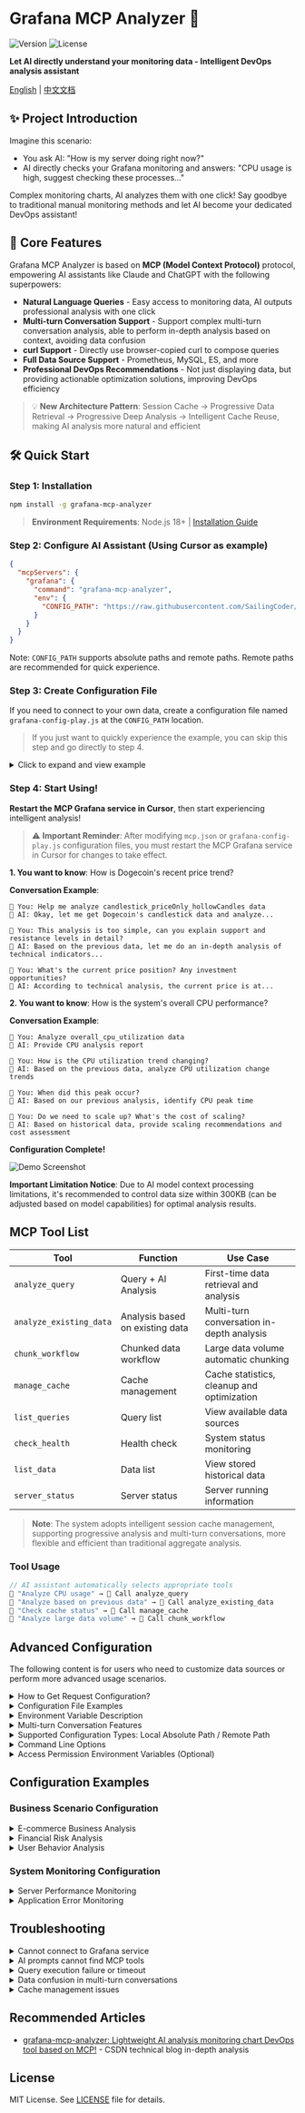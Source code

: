 # Grafana MCP Analyzer 🤖

![Version](https://img.shields.io/npm/v/grafana-mcp-analyzer) ![License](https://img.shields.io/npm/l/grafana-mcp-analyzer) 

**Let AI directly understand your monitoring data - Intelligent DevOps analysis assistant**

[English](https://github.com/SailingCoder/grafana-mcp-analyzer/blob/main/README_EN.md) | [中文文档](https://github.com/SailingCoder/grafana-mcp-analyzer/blob/main/README.md)

## ✨ Project Introduction

Imagine this scenario:

* You ask AI: "How is my server doing right now?"
* AI directly checks your Grafana monitoring and answers: "CPU usage is high, suggest checking these processes..."

Complex monitoring charts, AI analyzes them with one click! Say goodbye to traditional manual monitoring methods and let AI become your dedicated DevOps assistant!

## 🚀 Core Features

Grafana MCP Analyzer is based on **MCP (Model Context Protocol)** protocol, empowering AI assistants like Claude and ChatGPT with the following superpowers:

-   **Natural Language Queries** - Easy access to monitoring data, AI outputs professional analysis with one click
-   **Multi-turn Conversation Support** - Support complex multi-turn conversation analysis, able to perform in-depth analysis based on context, avoiding data confusion
-   **curl Support** - Directly use browser-copied curl to compose queries
-   **Full Data Source Support** - Prometheus, MySQL, ES, and more
-   **Professional DevOps Recommendations** - Not just displaying data, but providing actionable optimization solutions, improving DevOps efficiency

> 💡 **New Architecture Pattern**: Session Cache → Progressive Data Retrieval → Progressive Deep Analysis → Intelligent Cache Reuse, making AI analysis more natural and efficient

## 🛠️ Quick Start

### Step 1: Installation

```bash
npm install -g grafana-mcp-analyzer
```

> **Environment Requirements**: Node.js 18+ | [Installation Guide](https://blog.csdn.net/qq_37834631/article/details/148457021?spm=1001.2014.3001.5501)

### Step 2: Configure AI Assistant (Using Cursor as example)

```json
{
  "mcpServers": {
    "grafana": {
      "command": "grafana-mcp-analyzer",
      "env": {
        "CONFIG_PATH": "https://raw.githubusercontent.com/SailingCoder/grafana-mcp-analyzer/main/config/grafana-config-play.js"
      }
    }
  }
}
```

Note: `CONFIG_PATH` supports absolute paths and remote paths. Remote paths are recommended for quick experience.

### Step 3: Create Configuration File

If you need to connect to your own data, create a configuration file named `grafana-config-play.js` at the `CONFIG_PATH` location.

> If you just want to quickly experience the example, you can skip this step and go directly to step 4.

<details>
<summary>Click to expand and view example</summary>

```javascript
/**
 * Configuration file based on Grafana Play demo instance
 * Configuration file content source: https://raw.githubusercontent.com/SailingCoder/grafana-mcp-analyzer/main/config/grafana-config-play.js
 * Request configuration methods: Supports http api and curl
 */
const config = {
  // Grafana server address
  baseUrl: 'https://play.grafana.org',
  
  // Default request headers
  defaultHeaders: {
    'Content-Type': 'application/json',
    'Accept': 'application/json, text/plain, */*'
  },

  // Health check configuration
  healthCheck: {
    url: 'api/health'
  },

  // Query definitions
  queries: {
    // Price Only, Hollow Candles
    // Using HTTP API format
    // Data source: https://play.grafana.org/d/candlestick/candlestick?orgId=1&from=2021-07-13T22:13:30.740Z&to=2021-07-13T22:46:18.921Z&timezone=utc&viewPanel=panel-7
    candlestick_priceOnly_hollowCandles: {
      url: 'api/ds/query',
      method: 'POST',
      params: {
        ds_type: 'grafana-testdata-datasource',
        requestId: 'SQR279'
      },
      headers: {
        'accept': 'application/json, text/plain, */*',
        'accept-language': 'zh-CN,zh;q=0.9',
        'cache-control': 'no-cache',
        'content-type': 'application/json',
        'origin': 'https://play.grafana.org',
        'pragma': 'no-cache',
        'priority': 'u=1, i',
        'referer': 'https://play.grafana.org/d/candlestick/candlestick?orgId=1&from=2021-07-13T22:13:30.740Z&to=2021-07-13T22:46:18.921Z&timezone=utc&viewPanel=panel-7',
        'sec-ch-ua': '"Not)A;Brand";v="8", "Chromium";v="138", "Google Chrome";v="138"',
        'sec-ch-ua-mobile': '?0',
        'sec-ch-ua-platform': '"macOS"',
        'sec-fetch-dest': 'empty',
        'sec-fetch-mode': 'cors',
        'sec-fetch-site': 'same-origin',
        'traceparent': '00-f0f1243b82acf0e362fd1f836565154a-fc3a173d3190c9df-01',
        'user-agent': 'Mozilla/5.0 (Macintosh; Intel Mac OS X 10_15_7) AppleWebKit/537.36 (KHTML, like Gecko) Chrome/138.0.0.0 Safari/537.36',
        'x-dashboard-title': 'Candlestick',
        'x-dashboard-uid': 'candlestick',
        'x-datasource-uid': 'PD8C576611E62080A',
        'x-grafana-device-id': '49c7d4ecdeee88ab5dde64deffa8ea2e',
        'x-grafana-org-id': '1',
        'x-panel-id': '7',
        'x-panel-plugin-id': 'candlestick',
        'x-panel-title': 'Price Only, Hollow Candles',
        'x-plugin-id': 'grafana-testdata-datasource'
      },
      data: {
        queries: [{
          csvFileName: "ohlc_dogecoin.csv",
          refId: "A",
          scenarioId: "csv_file",
          datasource: {
            type: "grafana-testdata-datasource",
            uid: "PD8C576611E62080A"
          },
          datasourceId: 454,
          intervalMs: 2000,
          maxDataPoints: 1180
        }],
        from: "1626214410740",
        to: "1626216378921"
      },
      systemPrompt: `You are a Dogecoin candlestick chart analysis expert.

**Analysis Focus**:
1. Price trend identification - Identify main trend direction (uptrend/downtrend/sideways)
2. Key price level analysis - Find support and resistance levels
3. Trading opportunity assessment - Identify entry opportunities based on candlestick patterns
4. Risk assessment - Provide risk warnings and investment advice

**Output Format**:
## Chart Overview
- Time range: [specific time]
- Price range: [highest-lowest price]
- Main trend: [uptrend/downtrend/sideways]

## Technical Analysis
- Support level: [price level]
- Resistance level: [price level]
- Key behavior: [important price behavior]

## Trading Recommendations
- Short-term direction: [bullish/bearish/neutral]
- Key price levels: [levels to watch]
- Risk warnings: [important reminders]`
    },
    // faro-shop-control-plane - Overall CPU Utilization
    // Using cUrl format
    // Data source: https://play.grafana.org/d/cNMLIAFK/cpu-utilization-details-cores?var-interval=$__auto&orgId=1&from=now-3h&to=now&timezone=browser&var-host=faro-shop-control-plane&var-cpu=$__all&viewPanel=panel-22
    overall_cpu_utilization: {
      curl: `curl 'https://play.grafana.org/api/ds/query?ds_type=prometheus&requestId=SQR112' \
  -H 'accept: application/json, text/plain, */*' \
  -H 'accept-language: zh-CN,zh;q=0.9' \
  -H 'cache-control: no-cache' \
  -H 'content-type: application/json' \
  -b '_ga=GA1.2.1909983567.1753671369; _gid=GA1.2.532774264.1753671369; rl_page_init_referrer=RudderEncrypt%3AU2FsdGVkX1%2B2lASJjXBqxv6%2FOpvlv5ClRT5vw%2BELHuE%3D; rl_page_init_referring_domain=RudderEncrypt%3AU2FsdGVkX19MSXh%2BQbiHW5f9mLAaP3ghy%2FcJZIk9zhI%3D; intercom-id-agpb1wfw=219eac14-cc23-4ca5-aa16-c299fab8c0ab; intercom-session-agpb1wfw=; intercom-device-id-agpb1wfw=fd9a6df6-d6c8-4b40-958b-568fc7f30ae2; rl_group_id=RudderEncrypt%3AU2FsdGVkX196IBi0ppflecKuY9333Hf3E8fCWy4xJNU%3D; rl_group_trait=RudderEncrypt%3AU2FsdGVkX19%2Fc4msmFb6pg0d4rM%2BpLKI9zqEnxxFrPE%3D; rl_anonymous_id=RudderEncrypt%3AU2FsdGVkX186iymdvmvCOhwF2sff5XEHniCdK0idYHYA4P%2BUpg8hnPVqFbQpqF%2Fn5dfeDz3BxORb9hPn8cIvwQ%3D%3D; rl_user_id=RudderEncrypt%3AU2FsdGVkX1%2B7qEm%2BjVUpWQfQIZgdXaAXNAGDqx%2ByBo3qzXCeyxQWfQNHP9CFM4cX; rl_trait=RudderEncrypt%3AU2FsdGVkX19zSSOXFUxzg3KWR6VQOAkavGgxHg9JdbDKn6hPh3%2BBm3nDBP%2F6tM0wl0b6r0f1A2MZ2SeB6p9f%2FeeaUcrUzR%2FQDfqJHZGhOCdpwmOXZVVQncG%2Ff3ITY6GU%2BvGu9sfYHNgcpS5UHphpBA%3D%3D; _ga_Y0HRZEVBCW=GS2.2.s1753671369$o1$g1$t1753671728$j23$l0$h0; rl_session=RudderEncrypt%3AU2FsdGVkX18BkXGTwuY7KtE7Zr6WjpDFDtkvh9%2Btz4dc8BJeXT1%2FrqgdzGnXydN9EMwRRVR%2FQzGVBtyZ%2FNhg27pvhkbqL2QVLD%2F79GRtbxM8qDKCDo4c%2FfokCEdeF8AoiuRXQzPkAC7UEy7g1swC9w%3D%3D' \
  -H 'origin: https://play.grafana.org' \
  -H 'pragma: no-cache' \
  -H 'priority: u=1, i' \
  -H 'referer: https://play.grafana.org/d/cNMLIAFK/cpu-utilization-details-cores?var-interval=$__auto&orgId=1&from=now-3h&to=now&timezone=browser&var-host=faro-shop-control-plane&var-cpu=$__all&viewPanel=panel-22&inspect=panel-22&inspectTab=query' \
  -H 'sec-ch-ua: "Not)A;Brand";v="8", "Chromium";v="138", "Google Chrome";v="138"' \
  -H 'sec-ch-ua-mobile: ?0' \
  -H 'sec-ch-ua-platform: "macOS"' \
  -H 'sec-fetch-dest: empty' \
  -H 'sec-fetch-mode: cors' \
  -H 'sec-fetch-site: same-origin' \
  -H 'traceparent: 00-fea7a897de47671f57a42d15b26043a5-578babdc8cb152e0-01' \
  -H 'user-agent: Mozilla/5.0 (Macintosh; Intel Mac OS X 10_15_7) AppleWebKit/537.36 (KHTML, like Gecko) Chrome/138.0.0.0 Safari/537.36' \
  -H 'x-dashboard-title: CPU Utilization Details (Cores)' \
  -H 'x-dashboard-uid: cNMLIAFK' \
  -H 'x-datasource-uid: grafanacloud-prom' \
  -H 'x-grafana-device-id: 49c7d4ecdeee88ab5dde64deffa8ea2e' \
  -H 'x-grafana-org-id: 1' \
  -H 'x-panel-id: 22' \
  -H 'x-panel-plugin-id: timeseries' \
  -H 'x-panel-title: $host - Overall CPU Utilization' \
  -H 'x-plugin-id: prometheus' \
  --data-raw $'{"queries":[{"calculatedInterval":"2s","datasource":{"type":"prometheus","uid":"grafanacloud-prom"},"datasourceErrors":{},"errors":{},"expr":"clamp_max((avg by (mode) ( (clamp_max(rate(node_cpu_seconds_total{instance=\\"faro-shop-control-plane\\",mode\u0021=\\"idle\\"}[1m]),1)) or (clamp_max(irate(node_cpu_seconds_total{instance=\\"faro-shop-control-plane\\",mode\u0021=\\"idle\\"}[5m]),1)) )),1)","format":"time_series","hide":false,"interval":"1m","intervalFactor":1,"legendFormat":"{{mode}}","metric":"","refId":"A","step":300,"exemplar":false,"requestId":"22A","utcOffsetSec":28800,"scopes":[],"adhocFilters":[],"datasourceId":171,"intervalMs":60000,"maxDataPoints":1180},{"datasource":{"type":"prometheus","uid":"grafanacloud-prom"},"expr":"clamp_max(max by () (sum  by (cpu) ( (clamp_max(rate(node_cpu_seconds_total{instance=\\"faro-shop-control-plane\\",mode\u0021=\\"idle\\",mode\u0021=\\"iowait\\"}[1m]),1)) or (clamp_max(irate(node_cpu_seconds_total{instance=\\"faro-shop-control-plane\\",mode\u0021=\\"idle\\",mode\u0021=\\"iowait\\"}[5m]),1)) )),1)","format":"time_series","hide":false,"interval":"1m","intervalFactor":1,"legendFormat":"Max Core Utilization","refId":"B","exemplar":false,"requestId":"22B","utcOffsetSec":28800,"scopes":[],"adhocFilters":[],"datasourceId":171,"intervalMs":60000,"maxDataPoints":1180}],"from":"1753660994019","to":"1753671794019"}'`,
      systemPrompt: `You are a system performance analysis expert, focusing on CPU utilization historical trend analysis.

**Data Characteristics**: This is historical time series data of overall CPU utilization, including:
- **user**: User mode CPU utilization
- **system**: System mode CPU utilization  
- **iowait**: I/O wait time
- **softirq**: Software interrupts
- **Max Core Utilization**: Single core maximum utilization

**Analysis Focus**:
1. **Historical Trend Analysis** - Identify CPU utilization change trends and patterns
2. **Performance Bottleneck Identification** - Analyze which CPU mode consumes the most resources
3. **Peak Analysis** - Identify peak times and causes of CPU utilization
4. **System Health Assessment** - Evaluate overall system health based on historical data
5. **Capacity Planning Recommendations** - Predict future resource needs based on trends

**Output Requirements**:
- Provide specific time ranges and data statistics
- Identify key performance indicators and anomaly patterns
- Analyze usage patterns of different CPU modes
- Give optimization recommendations based on historical data

Please provide a detailed CPU performance trend analysis report.`
    },
  }
};

module.exports = config;
```
</details>

### Step 4: Start Using!

**Restart the MCP Grafana service in Cursor**, then start experiencing intelligent analysis!

> ⚠️ **Important Reminder**: After modifying `mcp.json` or `grafana-config-play.js` configuration files, you must restart the MCP Grafana service in Cursor for changes to take effect.

**1. You want to know**: How is Dogecoin's recent price trend?

**Conversation Example**:

```text
👤 You: Help me analyze candlestick_priceOnly_hollowCandles data
🤖 AI: Okay, let me get Dogecoin's candlestick data and analyze...

👤 You: This analysis is too simple, can you explain support and resistance levels in detail?
🤖 AI: Based on the previous data, let me do an in-depth analysis of technical indicators...

👤 You: What's the current price position? Any investment opportunities?
🤖 AI: According to technical analysis, the current price is at...
```

**2. You want to know**: How is the system's overall CPU performance?

**Conversation Example**:

```
👤 You: Analyze overall_cpu_utilization data
🤖 AI: Provide CPU analysis report

👤 You: How is the CPU utilization trend changing?
🤖 AI: Based on the previous data, analyze CPU utilization change trends

👤 You: When did this peak occur?
🤖 AI: Based on our previous analysis, identify CPU peak time

👤 You: Do we need to scale up? What's the cost of scaling?
🤖 AI: Based on historical data, provide scaling recommendations and cost assessment
```

**Configuration Complete!**

![Demo Screenshot](https://github.com/SailingCoder/grafana-mcp-analyzer/blob/main/docs/image(1).png)

**Important Limitation Notice**: Due to AI model context processing limitations, it's recommended to control data size within 300KB (can be adjusted based on model capabilities) for optimal analysis results.

## MCP Tool List

| Tool | Function | Use Case |
|------|----------|----------|
| `analyze_query` | Query + AI Analysis | First-time data retrieval and analysis |
| `analyze_existing_data` | Analysis based on existing data | Multi-turn conversation in-depth analysis |
| `chunk_workflow` | Chunked data workflow | Large data volume automatic chunking |
| `manage_cache` | Cache management | Cache statistics, cleanup and optimization |
| `list_queries` | Query list | View available data sources |
| `check_health` | Health check | System status monitoring |
| `list_data` | Data list | View stored historical data |
| `server_status` | Server status | Server running information |

> **Note**: The system adopts intelligent session cache management, supporting progressive analysis and multi-turn conversations, more flexible and efficient than traditional aggregate analysis.

### Tool Usage

```javascript
// AI assistant automatically selects appropriate tools
👤 "Analyze CPU usage" → 🤖 Call analyze_query
👤 "Analyze based on previous data" → 🤖 Call analyze_existing_data
👤 "Check cache status" → 🤖 Call manage_cache
👤 "Analyze large data volume" → 🤖 Call chunk_workflow
```

## Advanced Configuration

The following content is for users who need to customize data sources or perform more advanced usage scenarios.

<details>
<summary>How to Get Request Configuration?</summary>

### Method 1: HTTP API (like `candlestick_priceOnly_hollowCandles`)

1.  Get Data parameters: Enter chart → "Query Inspector" → "JSON" parse → Copy request body
2.  Get URL and Headers Token: View request parameters through Network panel, manually construct HTTP configuration.

### Method 2: curl (Recommended, applicable to all panels, like `overall_cpu_utilization`):

1.  Execute query in Grafana
2.  Press F12 to open developer tools → Network tab
3.  Find query request → Right click → Copy as cURL
4.  Paste the copied curl into the configuration file
</details>

<details>
<summary>Configuration File Examples</summary>

- [Basic Configuration](https://github.com/SailingCoder/grafana-mcp-analyzer/blob/main/config/grafana-config.simple.js)
- [Remote Real Configuration](https://github.com/SailingCoder/grafana-mcp-analyzer/blob/main/config/grafana-config-play.js)
</details>

<details>
<summary>Environment Variable Description</summary>

```json
{
  "mcpServers": {
    "grafana": {
      "command": "grafana-mcp-analyzer",
      "env": {
        "CONFIG_PATH": "https://raw.githubusercontent.com/SailingCoder/grafana-mcp-analyzer/main/config/grafana-config-play.js",
        "MAX_CHUNK_SIZE": "50",
        "DATA_EXPIRY_HOURS": "24",
        "CONFIG_MAX_AGE": "300",
        "SESSION_TIMEOUT_HOURS": "24"
      }
    }
  }
}
```

| Environment Variable | Type | Default | Description |
| -------------------- | ---- | ------- | ----------- |
| `CONFIG_PATH` | string | Required | Configuration file path (local or HTTPS remote address) |
| `MAX_CHUNK_SIZE` | number | `50` | Maximum data chunk size (KB), affects data slicing size |
| `DATA_EXPIRY_HOURS` | number | `24` | Data expiration time (hours), controls cache automatic cleanup |
| `CONFIG_MAX_AGE` | number | `300` | Remote configuration file cache time (seconds), set to `0` to disable |
| `SESSION_TIMEOUT_HOURS` | number | `24` | Session timeout (hours), controls session management |

### Environment Variable Description

#### **Data Management**
- **`MAX_CHUNK_SIZE`** - Controls large data file chunking size, default 50KB, can be adjusted based on AI model context window
- **`DATA_EXPIRY_HOURS`** - Controls data cache expiration time, system regularly cleans expired data to free storage space

#### **Configuration Management**
- **`CONFIG_PATH`** - Supports local absolute paths or HTTPS remote addresses, supports GitHub Raw, cloud storage, etc.
- **`CONFIG_MAX_AGE`** - Remote configuration file cache time, avoids frequent network requests, set to 0 to disable cache

#### **Session Management**
- **`SESSION_TIMEOUT_HOURS`** - Controls session timeout time, expired sessions are automatically cleaned

</details>

<details>
<summary>Multi-turn Conversation Features</summary>

### Core Features
- **Intelligent Cache Management** - Automatically cache query results, avoid repeated data retrieval
- **Session Context Maintenance** - Maintain analysis context within the same conversation
- **Data Isolation** - Different session data is isolated, avoiding confusion
- **Cache Reuse** - Perform in-depth analysis based on existing data, improving efficiency

### Usage Scenarios
```
👤 You: Analyze candlestick_priceOnly_hollowCandles data
🤖 AI: Retrieve data and analyze price trends...

👤 You: How long will this trend last?
🤖 AI: Based on the previous data, analyze trend persistence...

👤 You: What impact will trend changes have?
🤖 AI: Based on our previous analysis, predict the impact of trend changes...
```

### Cache Management
The system automatically manages cache, and you can also manage it manually:
- **Automatic Periodic Cleanup** - System regularly cleans expired cache to avoid unlimited storage growth (controlled by `DATA_EXPIRY_HOURS` environment variable, default 24 hours)
- View cache statistics
- Clean expired cache
- Intelligent cache optimization

</details>

<details>
<summary>Supported Configuration Types: Local Absolute Path / Remote Path</summary>
    
### 1. Remote Paths
    
Support accessing remote configuration files via HTTPS URL, suitable for team collaboration and multi-environment deployment:

```json
{
  "env": {
    "CONFIG_PATH": "https://raw.githubusercontent.com/SailingCoder/grafana-mcp-analyzer/main/config/grafana-config-play.js"
  }
}
```

Supported remote storage:

*   GitHub Raw: `https://raw.githubusercontent.com/SailingCoder/grafana-mcp-analyzer/main/config/grafana-config-play.js`
*   Alibaba Cloud OSS: `https://bucket.oss-cn-hangzhou.aliyuncs.com/config.js`
*   Tencent Cloud COS: `https://bucket-123.cos.ap-shanghai.myqcloud.com/config.js`
*   AWS S3: `https://bucket.s3.amazonaws.com/config.js`

Note:
- ❌ GitHub web page paths not supported, like https://github.com/SailingCoder/grafana-mcp-analyzer/blob/main/config/grafana-config-play.js, returns HTML page
- ✅ Must use GitHub Raw format to get raw JS file, like https://raw.githubusercontent.com/SailingCoder/grafana-mcp-analyzer/main/config/grafana-config-play.js


### 2. Local Paths
    
Support configuring local absolute paths for quick testing analysis:
    
```json
{
  "mcpServers": {
    "grafana": {
      "command": "grafana-mcp-analyzer",
      "env": {
        "CONFIG_PATH": "/Users/your-username/project/grafana-config.js"
      }
    }
  }
}
```
</details>

<details>
<summary>Command Line Options</summary>

```bash
# Show version information
grafana-mcp-analyzer -v
grafana-mcp-analyzer --version

# Show help information
grafana-mcp-analyzer -h
grafana-mcp-analyzer --help
```

</details>


<details>
<summary>Access Permission Environment Variables (Optional)</summary>

If you need to call protected Grafana APIs, you can set:

```bash
export GRAFANA_URL="https://your-grafana.com"
export GRAFANA_TOKEN="your-api-token"
```
You can also directly inject tokens via Headers in the configuration file for access.
</details>

## Configuration Examples

### Business Scenario Configuration

<details>
<summary>E-commerce Business Analysis</summary>

**User Question**: "How is my e-commerce conversion rate? How to improve sales?"

```javascript
// E-commerce conversion rate analysis
ecommerce_conversion: {
  curl: `curl 'api/ds/query' \\
    -X POST \\
    -H 'Content-Type: application/json' \\
    -d '{"queries":[{"refId":"A","expr":"rate(orders_total[5m]) / rate(page_views_total[5m]) * 100","range":{"from":"now-24h","to":"now"}}]}'`,
  systemPrompt: `You are an e-commerce business analysis expert. Please analyze conversion rate data and answer the following key questions:

**Core Analysis Questions**:
1. What is the current conversion rate? How does it compare to industry standards?
2. When are the peak and valley periods of conversion rate during the day?
3. What factors might affect the decline in conversion rate?
4. Specific suggestions on how to improve conversion rate? How much revenue can be expected?

**Output Format**:
- Data overview: Current conversion rate values and trends
- Problem diagnosis: Identify conversion rate bottlenecks
- Optimization suggestions: 3-5 actionable improvement plans
- Revenue forecast: Expected improvement effects and ROI

Please use simple language and give specific actionable suggestions.`
}
```

</details>

<details>
<summary>Financial Risk Analysis</summary>
**User Question**: "Is there risk in my trading system? How to prevent fraud?"

```javascript
// Transaction risk analysis
finance_risk_analysis: {
  curl: `curl 'api/ds/query' \\
    -X POST \\
    -H 'Content-Type: application/json' \\
    -d '{"queries":[{"refId":"A","expr":"sum(rate(transaction_amount_total[5m]))","range":{"from":"now-7d","to":"now"}}]}'`,
  systemPrompt: `You are a financial risk control expert. Please analyze transaction data and answer the following key questions:

**Core Analysis Questions**:
1. Is the current transaction volume abnormal? How does it compare to history?
2. Are there suspicious transaction patterns?
3. Which transactions need special attention?
4. How to optimize risk control strategies?

**Output Format**:
- Risk level: Low/Medium/High risk
- Abnormal indicators: Specific abnormal data points
- Risk analysis: Potential risk causes
- Protection suggestions: Specific risk control measures
- Emergency actions: Issues requiring immediate attention

Please mark high risk in red, medium risk in yellow, low risk in green.`
}
```
</details>

<details>
<summary>User Behavior Analysis</summary>

**User Question**: "How is my user activity? How to improve user retention?"

```javascript
// User engagement analysis
user_engagement: {
  curl: `curl 'api/ds/query' \\
    -X POST \\
    -H 'Content-Type: application/json' \\
    -d '{"queries":[{"refId":"A","expr":"count(increase(user_sessions_total[1h]))","range":{"from":"now-30d","to":"now"}}]}'`,
  systemPrompt: `You are a user behavior analysis expert. Please analyze user activity data and answer the following key questions:

**Core Analysis Questions**:
1. How is the user activity trend? Is it growing?
2. What are the characteristics of user usage habits?
3. Which user groups are most active?
4. How to improve user retention rate?

**Output Format**:
- User profile: Active user characteristics
- Trend analysis: Activity trend changes
- Target users: Most valuable user groups
- Retention strategy: Methods to improve user stickiness
- Expected effects: Expected improvements after implementing suggestions

Please provide personalized operational suggestions based on user lifecycle.`
}
```

</details>

### System Monitoring Configuration

<details>
<summary>Server Performance Monitoring</summary>

**User Question**: "How is my server performance? Do I need to scale up?"

```javascript
// Server performance analysis
server_performance: {
  curl: `curl 'api/ds/query' \\
    -X POST \\
    -H 'Content-Type: application/json' \\
    -d '{"queries":[{
      "refId":"A",
      "expr":"node_cpu_seconds_total{mode=\"user\"} / node_cpu_seconds_total * 100",
      "range":{"from":"now-2h","to":"now"}
    }]}'`,
  systemPrompt: `You are a system performance expert. Please analyze server performance data and answer the following key questions:

**Core Analysis Questions**:
1. Is CPU usage normal? Is it approaching bottleneck?
2. How is memory usage? Is there a leak?
3. Is disk I/O becoming a bottleneck?
4. Is scaling or optimization needed?

**Output Format**:
- Performance score: Excellent/Good/Average/Poor
- Key indicators: CPU, memory, disk usage
- Bottleneck analysis: Causes of performance issues
- Optimization suggestions: Specific improvement plans
- Alert recommendations: Issues requiring immediate attention

Please use colors to mark different severity levels: Normal Attention Danger`
}
```
</details>

<details>
<summary>Application Error Monitoring</summary>

**User Question**: "Are there errors in my application? Does it affect user experience?"

```javascript
// Application error analysis
app_error_analysis: {
  url: "api/ds/es/query",
  method: "POST",
  data: {
    es: {
      index: "app-logs-*",
      query: {
        "query": {
          "bool": {
            "must": [
              {"term": {"level": "ERROR"}},
              {"range": {"@timestamp": {"gte": "now-1h"}}}
            ]
          }
        }
      }
    }
  },
  systemPrompt: `You are an application monitoring expert. Please analyze error logs and answer the following key questions:

**Core Analysis Questions**:
1. How is the error frequency? Is it increasing?
2. Which errors are most serious? How many users are affected?
3. Which functional modules are errors concentrated in?
4. How to quickly fix and prevent?

**Output Format**:
- Error level: Severe/Medium/Minor
- Error statistics: Number of errors, affected users
- Error classification: By module and type
- Fix suggestions: Specific fix steps
- Prevention measures: Ways to avoid similar errors

Please sort by severity, prioritize fixing errors affecting the most users.`
}
```
</details>

## Troubleshooting

<details>
<summary>Cannot connect to Grafana service</summary>

*   Check Grafana address format: Must include `https://` or `http://`
*   Verify API key validity: Ensure not expired and has sufficient permissions
*   Test network connectivity and firewall settings

</details>

<details>
<summary>AI prompts cannot find MCP tools</summary>

*   Completely exit Cursor and restart
*   Check if configuration file path is correct
*   Ensure Node.js version ≥ 18

</details>

<details>
<summary>Query execution failure or timeout</summary>

*   Increase timeout settings
*   Check data source connection status
*   When data volume is too large, reduce time range

</details>

<details>
<summary>Data confusion in multi-turn conversations</summary>

*   Ensure using correct queryName, use different names for different queries
*   System automatically caches different query data, avoiding confusion
*   If data confusion occurs, you can re-call analyze_query to get new data
*   Use analyze_existing_data for in-depth analysis based on cached data
*   System supports session isolation, data from different sessions is independent

</details>

<details>
<summary>Cache management issues</summary>

*   View cache statistics: Use manage_cache tool to view cache status
*   Clean expired cache: Regularly clean expired cache to free storage space
*   Cache performance optimization: System automatically performs intelligent cache optimization
*   Cache conflict handling: Same queryName with different configurations automatically deduplicates

</details>

## Recommended Articles

*   [grafana-mcp-analyzer: Lightweight AI analysis monitoring chart DevOps tool based on MCP!](https://blog.csdn.net/qq_37834631/article/details/148473620?spm=1001.2014.3001.5501) - CSDN technical blog in-depth analysis

## License

MIT License. See [LICENSE](LICENSE) file for details. 